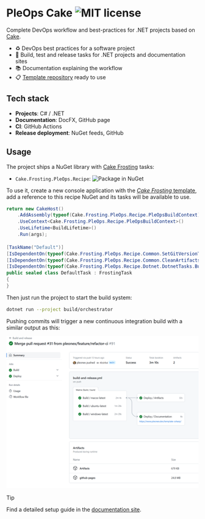 # PleOps Cake ![MIT license](https://img.shields.io/badge/license-MIT-blue.svg?style=flat)

Complete DevOps workflow and best-practices for .NET projects based on
[Cake](https://cakebuild.net/).

- ♻️ DevOps best practices for a software project
- 🔧 Build, test and release tasks for .NET projects and documentation sites
- 📚 Documentation explaining the workflow
- 📋 [Template repository](https://github.com/pleonex/template-csharp) ready to
  use

## Tech stack

- **Projects**: C# / .NET
- **Documentation**: DocFX, GitHub page
- **CI**: GitHub Actions
- **Release deployment**: NuGet feeds, GitHub

## Usage

The project ships a NuGet library with [Cake Frosting](https://cakebuild.net/)
tasks:

- `Cake.Frosting.PleOps.Recipe`:
  ![Package in NuGet](https://img.shields.io/nuget/v/Cake.Frosting.PleOps.Recipe?label=nuget.org&logo=nuget)

To use it, create a new console application with the
[_Cake Frosting_ template](https://cakebuild.net/docs/getting-started/setting-up-a-new-frosting-project),
add a reference to this recipe NuGet and its tasks will be available to use.

```cs
return new CakeHost()
    .AddAssembly(typeof(Cake.Frosting.PleOps.Recipe.PleOpsBuildContext).Assembly)
    .UseContext<Cake.Frosting.PleOps.Recipe.PleOpsBuildContext>()
    .UseLifetime<BuildLifetime>()
    .Run(args);

[TaskName("Default")]
[IsDependentOn(typeof(Cake.Frosting.PleOps.Recipe.Common.SetGitVersionTask))]
[IsDependentOn(typeof(Cake.Frosting.PleOps.Recipe.Common.CleanArtifactsTask))]
[IsDependentOn(typeof(Cake.Frosting.PleOps.Recipe.Dotnet.DotnetTasks.BuildProjectTask))]
public sealed class DefaultTask : FrostingTask
{
}
```

Then just run the project to start the build system:

```bash
dotnet run --project build/orchestrator
```

Pushing commits will trigger a new continuous integration build with a similar
output as this:

![ci-output](./articles/getting-started/images/github-actions-summary.png)

> [!TIP]  
> Find a detailed setup guide in the
> [documentation site](articles/getting-started/tutorial.md).
